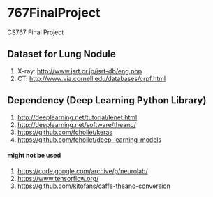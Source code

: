 # 767FinalProject
CS767 Final Project

## Dataset for Lung Nodule
1. X-ray: http://www.jsrt.or.jp/jsrt-db/eng.php
2. CT: http://www.via.cornell.edu/databases/crpf.html

## Dependency (Deep Learning Python Library)

1. http://deeplearning.net/tutorial/lenet.html
2. http://deeplearning.net/software/theano/
3. https://github.com/fchollet/keras
4. https://github.com/fchollet/deep-learning-models

#### might not be used
1. https://code.google.com/archive/p/neurolab/
2. https://www.tensorflow.org/
3. https://github.com/kitofans/caffe-theano-conversion
